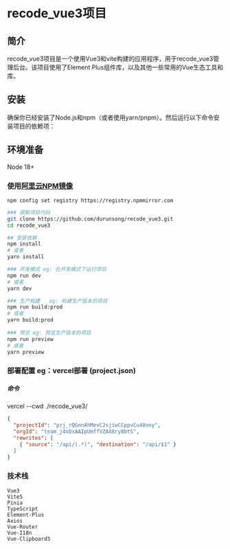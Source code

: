 # recode_vue3项目

## 简介
recode_vue3项目是一个使用Vue3和vite构建的应用程序，用于recode_vue3管理后台。该项目使用了Element Plus组件库，以及其他一些常用的Vue生态工具和库。

## 安装
确保你已经安装了Node.js和npm（或者使用yarn/pnpm）。然后运行以下命令安装项目的依赖项：

## 环境准备
Node 18+ 

### 使用[阿里云NPM镜像](https://www.npmmirror.com/)
``` 
npm config set registry https://registry.npmmirror.com
```

```bash
### 获取项目代码
git clone https://github.com/durunsong/recode_vue3.git
cd recode_vue3

## 安装依赖 
npm install
# 或者
yarn install

### 开发模式 eg: 在开发模式下运行项目
npm run dev
# 或者
yarn dev

### 生产构建   eg: 构建生产版本的项目
npm run build:prod
# 或者
yarn build:prod
 
### 预览 eg: 预览生产版本的项目
npm run preview
# 或者
yarn preview
```

###  部署配置  eg：vercel部署 (project.json)
##### 命令  
vercel --cwd ./recode_vue3/

``` json
{
  "projectId": "prj_rQGnnAhMevC2sjiwCCppvCu48nny",
  "orgId": "team_j4xDsAAIpUmffVZAX8ry8btS",
  "rewrites": [
    { "source": "/api/(.*)", "destination": "/api/$1" }
  ]
}

```

###  技术栈
``` 
Vue3
Vite5
Pinia
TypeScript
Element-Plus
Axios
Vue-Router
Vue-I18n
Vue-Clipboard3
```

